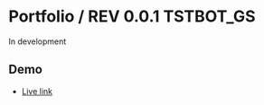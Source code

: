# Portfolio / REV 0.0.1 TSTBOT_GS
 In development
## Demo
 -  [Live link](https://diuand.github.io/Portfolio/)
